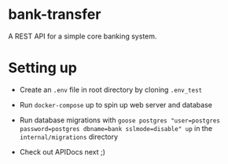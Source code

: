 # bank-transfer

A REST API for a simple core banking system.

# Setting up

- Create an `.env` file in root directory by cloning `.env_test`

- Run `docker-compose` up to spin up web server and database

- Run database migrations with `goose postgres "user=postgres password=postgres dbname=bank sslmode=disable" up` in the `internal/migrations` directory

- Check out APIDocs next ;)
